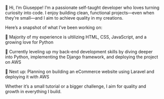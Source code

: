 👋 Hi, I’m Giuseppe!
I’m a passionate self-taught developer who loves turning curiosity into code. I enjoy building clean, functional projects—even when they’re small—and I aim to achieve quality in my creations.

Here’s a snapshot of what I’ve been working on:

🧠 Majority of my experience is ultilizing HTML, CSS, JavaScript, and a growing love for Python

🚀 Currently leveling up my back-end development skills by diving deeper into Python, implementing the Django framework, and deploying the project on AWS

🛒 Next up: Planning on building an eCommerce website using Laravel and deploying it with AWS

Whether it’s a small tutorial or a bigger challenge, I aim for quality and growth in everything I build.
